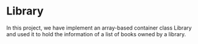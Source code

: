 # Library
In this project, we have implement an array-based container class Library and used it to hold the information of a list of books owned by a library.
